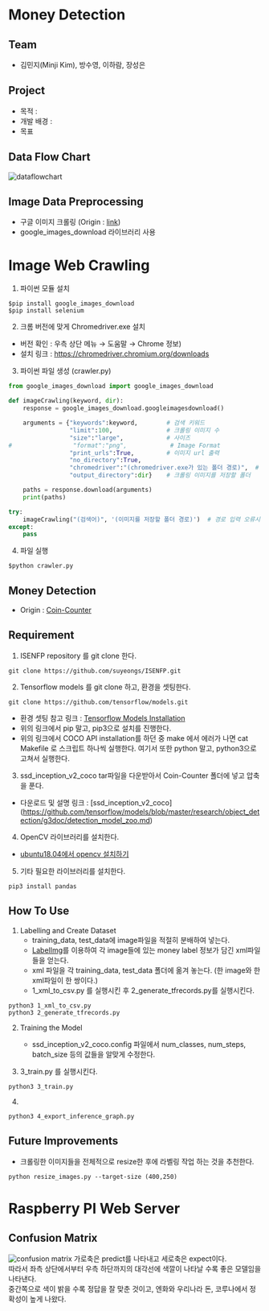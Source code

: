 # Money Detection
## Team
* 김민지(Minji Kim), 방수영, 이하람, 장성은

## Project
* 목적 :
* 개발 배경 :
* 목표

## Data Flow Chart
![dataflowchart](https://user-images.githubusercontent.com/67955977/131221867-3e9b0eef-d01b-4445-ae47-57c4bfe62d94.png)


## Image Data Preprocessing
* 구글 이미지 크롤링 (Origin : [link](https://pino93.blog.me/221707621434))
* google_images_download 라이브러리 사용

# Image Web Crawling
1. 파이썬 모듈 설치
```pip
$pip install google_images_download
$pip install selenium
```

2. 크롬 버전에 맞게 Chromedriver.exe 설치
- 버전 확인 : 우측 상단 메뉴 → 도움말 → Chrome 정보)
- 설치 링크 : https://chromedriver.chromium.org/downloads

3. 파이썬 파일 생성 (crawler.py)
```python
from google_images_download import google_images_download

def imageCrawling(keyword, dir):
    response = google_images_download.googleimagesdownload()

    arguments = {"keywords":keyword,        # 검색 키워드
                 "limit":100,               # 크롤링 이미지 수
                 "size":"large",            # 사이즈
#                 "format":"png",            # Image Format
                 "print_urls":True,         # 이미지 url 출력
                 "no_directory":True,
                 "chromedriver":"(chromedriver.exe가 있는 폴더 경로)",  # 경로 입력 오류시 / --> //
                 "output_directory":dir}    # 크롤링 이미지를 저장할 폴더

    paths = response.download(arguments)
    print(paths)

try:
    imageCrawling("(검색어)", '(이미지를 저장할 폴더 경로)')  # 경로 입력 오류시 / --> //
except:
    pass

```
4. 파일 실행
```pip
$python crawler.py
```


## Money Detection
* Origin : [Coin-Counter](https://github.com/A3M4/Coin-Counter)
## Requirement
1. ISENFP repository 를 git clone 한다.
```
git clone https://github.com/suyeongs/ISENFP.git
```

2. Tensorflow models 를 git clone 하고, 환경을 셋팅한다.
```
git clone https://github.com/tensorflow/models.git
```
- 환경 셋팅 참고 링크 : [Tensorflow Models Installation](https://github.com/tensorflow/models/blob/master/research/object_detection/g3doc/installation.md)
- 위의 링크에서 pip 말고, pip3으로 설치를 진행한다.
- 위의 링크에서 COCO API installation를 하던 중 make 에서 에러가 나면 cat Makefile 로 스크립트 하나씩 실행한다. 여기서 또한 python 말고, python3으로 고쳐서 실행한다.

3. ssd_inception_v2_coco tar파일을 다운받아서 Coin-Counter 폴더에 넣고 압축을 푼다.
- 다운로드 및 설명 링크 : [ssd_inception_v2_coco]
(https://github.com/tensorflow/models/blob/master/research/object_detection/g3doc/detection_model_zoo.md)

4. OpenCV 라이브러리를 설치한다.
- [ubuntu18.04에서 opencv 설치하기](https://webnautes.tistory.com/1186)

5. 기타 필요한 라이브러리를 설치한다.
```
pip3 install pandas
```

## How To Use
1. Labelling and Create Dataset
    * training_data, test_data에 image파일을 적절히 분배하여 넣는다.
    * [LabelImg](https://tzutalin.github.io/labelImg/)를 이용하여 각 image들에 있는 money label 정보가 담긴 xml파일들을 얻는다.
    * xml 파일을 각 training_data, test_data 폴더에 옮겨 놓는다. (한 image와 한 xml파일이 한 쌍이다.)
    * 1_xml_to_csv.py 를 실행시킨 후 2_generate_tfrecords.py를 실행시킨다.
```
python3 1_xml_to_csv.py
python3 2_generate_tfrecords.py
```
2. Training the Model
    * ssd_inception_v2_coco.config 파일에서 num_classes, num_steps, batch_size 등의 값들을 알맞게 수정한다.
    
3. 3_train.py 를 실행시킨다.
```
python3 3_train.py
```
4. 
```
python3 4_export_inference_graph.py
```

## Future Improvements
* 크롤링한 이미지들을 전체적으로 resize한 후에 라벨링 작업 하는 것을 추천한다. 
```
python resize_images.py --target-size (400,250)
```


# Raspberry PI Web Server

## Confusion Matrix
![confusion matrix](https://user-images.githubusercontent.com/67955977/131221905-4fdf568a-5333-4d09-8a0a-0c2b128f5604.PNG)
가로축은 predict를 나타내고 세로축은 expect이다.  
따라서 좌측 상단에서부터 우측 하단까지의 대각선에 색깔이 나타날 수록 좋은 모델임을 나타낸다.  
중간쪽으로 색이 밝을 수록 정답을 잘 맞춘 것이고, 엔화와 우리나라 돈, 코루나에서 정확성이 높게 나왔다.  

